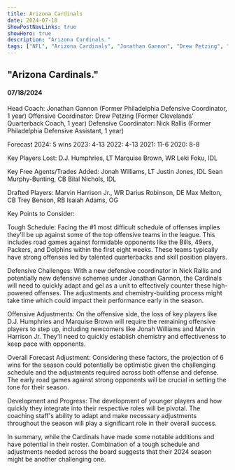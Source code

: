 ```yaml
---
title: Arizona Cardinals
date: 2024-07-18
ShowPostNavLinks: true
showHero: true
description: "Arizona Cardinals."
tags: ["NFL", "Arizona Cardinals", "Jonathan Gannon", "Drew Petzing", "Nick Rallis", "Jonah Williams", "Justin Jones", "Sean Murphy-Bunting", "Bilal Nichols", "Marvin Harrison Jr", "Darius Robinson", "Max Melton", "Trey Benson", "Isaiah Adams",] 
---
```

## "Arizona Cardinals."
#### 07/18/2024 

Head Coach: Jonathan Gannon (Former Philadelphia Defensive Coordinator, 1 year)
Offensive Coordinator: Drew Petzing (Former Clevelands’ Quarterback Coach, 1 year)
Defensive Coordinator: Nick Rallis (Former Philadelphia Defensive Assistant, 1 year)

Forecast 2024: 5 wins
2023: 4-13
2022: 4-13
2021: 11-6
2020: 8-8

Key Players Lost:
D.J. Humphries, LT
Marquise Brown, WR
Leki Foku, IDL

Key Free Agents/Trades Added:
Jonah Williams, LT
Justin Jones, IDL
Sean Murphy-Bunting, CB
Bilal Nichols, IDL

Drafted Players:
Marvin Harrison Jr., WR
Darius Robinson, DE
Max Melton, CB
Trey Benson, RB
Isaiah Adams, OG

Key Points to Consider:

Tough Schedule: Facing the #1 most difficult schedule of offenses implies they'll be up against some of the top offensive teams in the league. This includes road games against formidable opponents like the Bills, 49ers, Packers, and Dolphins within the first eight weeks. These teams typically have strong offenses led by talented quarterbacks and skill position players.

Defensive Challenges: With a new defensive coordinator in Nick Rallis and potentially new defensive schemes under Jonathan Gannon, the Cardinals will need to quickly adapt and gel as a unit to effectively counter these high-powered offenses. The adjustments and chemistry-building process might take time which could impact their performance early in the season.

Offensive Adjustments: On the offensive side, the loss of key players like D.J. Humphries and Marquise Brown will require the remaining offensive players to step up, including newcomers like Jonah Williams and Marvin Harrison Jr. They'll need to quickly establish chemistry and effectiveness to keep pace with opponents.

Overall Forecast Adjustment: Considering these factors, the projection of 6 wins for the season could potentially be optimistic given the challenging schedule and the adjustments required across both offense and defense. The early road games against strong opponents will be crucial in setting the tone for their season.

Development and Progress: The development of younger players and how quickly they integrate into their respective roles will be pivotal. The coaching staff's ability to adapt and make necessary adjustments throughout the season will play a significant role in their overall success.

In summary, while the Cardinals have made some notable additions and have potential in their roster. Combination of a tough schedule and adjustments needed across the board suggests that their 2024 season might be another challenging one. 
